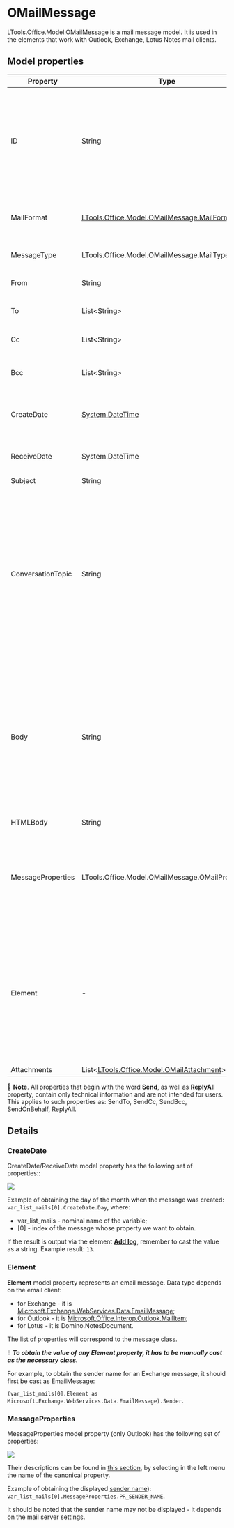 # OMailMessage

LTools.Office.Model.OMailMessage is a mail message model. It is used in the elements that work with Outlook, Exchange, Lotus Notes mail clients.

## Model properties

| Property    | Type                                                             | Description             |
| ----------- | --------------------------------------------------------------- | -------------------- |
| ID          | String                                                          | Message identifier. Provides a way to access a specific message by its ID. The IDs can be obtained by reading messages using appropriate Studio elements. For example, the result of using [Read mail](https://docs.primo-rpa.ru/primo-rpa/g_elements/osnovnye-elementy/els_outlook/el_outlook_readmail) will be a list of messages, each of which has its own ID. |
| MailFormat  | [LTools.Office.Model.OMailMessage.MailFormats](mailformats.md)  | Message format. An example of its value is `HTML`. It can also be PLAIN (plain text) or Rich Text |
| MessageType | LTools.Office.Model.OMailMessage.MailTypes                      | Only for Outlook. Examples: `Message` or `Report` (delivery report) |
| From        | String                                                          | Email address of the sender, for example, `user@mail.ru` |
| To          | List\<String>                                                   | List of message recipients’ email addresses |
| Сс          | List\<String>                                                   | List of message copy recipients’ email addresses  |
| Всс         | List\<String>                                                   | List of message Bcc (blind carbon copy) recipients’ email addresses  |
| CreateDate  | [System.DateTime](https://learn.microsoft.com/ru-ru/dotnet/api/system.datetime?view=netframework-4.8) | Date and time when the message was created, for example, `13.07.2023 18:21:25`. Does not exist in Lotus Notes |
| ReceiveDate | System.DateTime                                                 | Date and time when the message was received. Does not exist in Lotus Notes   |
| Subject     | String                                                          | Message subject                    |
| ConversationTopic | String                                                    | Only for Outlook. A conversation includes all messages in the same thread with the same subject line. Usually, the Conversation topic is the subject line of the first email in a thread. More information about conversations can be found [here](https://support.microsoft.com/en-gb/office/view-email-messages-by-conversation-0eeec76c-f59b-4834-98e6-05cfdfa9fb07). When a message is read in Outlook, it can have both the Subject and the ConversationTopic. An example for a sent message: Subject - `"Re: Vacation"`,  ConversationTopic - `"Vacation"` |
| Body        | String                                                          | Message body text. **In Exchange, the body text will be read as HTML only**, and in Outlook it can also be read as plain text (PLAIN). Plain text does not support images, hyperlinks (they will be displayed as plain links) and other similar elements. Example for PLAIN: `"Text\n"`. When a conversation is displayed, the body will contain all emails in the conversation |
| HTMLBody    | String                                                          | Message body text in HTML format  |
| MessageProperties | LTools.Office.Model.OMailMessage.OMailProperties  | Only for Outlook. Message properties are displayed if the element [Read mail](https://docs.primo-rpa.ru/primo-rpa/g_elements/osnovnye-elementy/els_outlook/el_outlook_readmail) has **Read properties** flag. Message properties can be used, for example, to find out the display name of the sender or recipient  |
| Element     | -                                                               | Represents an email message. Data type depends on the mail client used: for Exchange it is EmailMessage, for Outlook - MailItem, for Lotus - Domino.NotesDocument. To get access to class properties, it should first be manually cast as the necessary type. More details about it are provided in the subsection below.  |
| Attachments | List<[LTools.Office.Model.OMailAttachment](omailattachment.md)> | Email attachments   |

:small_blue_diamond: **Note**. All properties that begin with the word **Send**, as well as **ReplyAll** property, contain only technical information and are not intended for users. This applies to such properties as: SendTo, SendСс, SendВсс, SendOnBehalf, ReplyAll. 


## Details 

### CreateDate
CreateDate/ReceiveDate model property has the following set of properties::

![](<../../../../.gitbook/assets/omail-createdate.png>)

Example of obtaining the day of the month when the message was created: `var_list_mails[0].CreateDate.Day`, where:
* var_list_mails - nominal name of the variable;
* [0] - index of the message whose property we want to obtain. 

If the result is output via the element [**Add log**](https://docs.primo-rpa.ru/primo-rpa/g_elements/el_basic/els_dialogs/el_dialogs_addlog), remember to cast the value as a string. Example result: `13`.

### Element

**Element** model property represents an email message. Data type depends on the email client: 
* for Exchange - it is [Microsoft.Exchange.WebServices.Data.EmailMessage](https://learn.microsoft.com/en-us/dotnet/api/microsoft.exchange.webservices.data.emailmessage?view=exchange-ews-api);
* for Outlook - it is [Microsoft.Office.Interop.Outlook.MailItem](https://learn.microsoft.com/en-us/dotnet/api/microsoft.office.interop.outlook.mailitem?view=outlook-pia);
* for Lotus - it is Domino.NotesDocument.

The list of properties will correspond to the message class. 

:bangbang: ***To obtain the value of any Element property, it has to be manually cast as the necessary class.***

For example, to obtain the sender name for an Exchange message, it should first be cast as  EmailMessage: 

`(var_list_mails[0].Element as Microsoft.Exchange.WebServices.Data.EmailMessage).Sender`. 

### MessageProperties

MessageProperties model property (only Outlook) has the following set of properties: 

![](<../../../../.gitbook/assets/omail-message-properties2.png>)

Their descriptions can be found in [this section](https://learn.microsoft.com/en-us/office/client-developer/outlook/mapi/mapi-properties), by selecting in the left menu the name of the canonical property. 

Example of obtaining the displayed [sender name](https://learn.microsoft.com/en-us/office/client-developer/outlook/mapi/pidtagsendername-canonical-property)): `var_list_mails[0].MessageProperties.PR_SENDER_NAME`. 

It should be noted that the sender name may not be displayed - it depends on the mail server settings.
